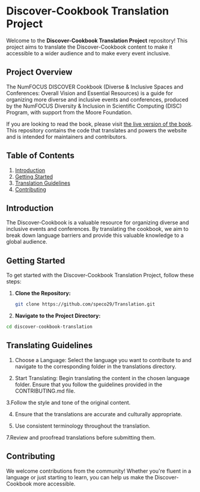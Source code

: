 # Discover-Cookbook Translation Project

Welcome to the **Discover-Cookbook Translation Project** repository! This project aims to translate the Discover-Cookbook content to make it accessible to a wider audience and to make every event inclusive.    
 
## Project Overview

The NumFOCUS DISCOVER Cookbook (Diverse & Inclusive Spaces and Conferences: Overall Vision and Essential Resources) is a guide for organizing more diverse and inclusive events and conferences, produced by the NumFOCUS Diversity & Inclusion in Scientific Computing (DISC) Program, with support from the Moore Foundation.

If you are looking to read the book, please visit [the live version of the book](https://discover-cookbook.numfocus.org/). This repository contains the code that translates and powers the website and is intended for maintainers and contributors.

## Table of Contents

1. [Introduction](#introduction)
2. [Getting Started](#getting-started)
3. [Translation Guidelines](#translation-guidelines)
4. [Contributing](#contributing)



## Introduction

The Discover-Cookbook is a valuable resource for organizing diverse and inclusive events and conferences. By translating the cookbook, we aim to break down language barriers and provide this valuable knowledge to a global audience.


## Getting Started

To get started with the Discover-Cookbook Translation Project, follow these steps:

1. **Clone the Repository:**
   ```bash
   git clone https://github.com/speco29/Translation.git

2. **Navigate to the Project Directory:**

```bash
cd discover-cookbook-translation
```
## Translating Guidelines

1. Choose a Language: Select the language you want to contribute to and navigate to the corresponding folder in the translations directory.

2. Start Translating: Begin translating the content in the chosen language folder. Ensure that you follow the guidelines provided in the CONTRIBUTING.md file.

3.Follow the style and tone of the original content.

4. Ensure that the translations are accurate and culturally appropriate.

5. Use consistent terminology throughout the translation.

7.Review and proofread translations before submitting them.

## Contributing
We welcome contributions from the community! Whether you're fluent in a language or just starting to learn, you can help us make the Discover-Cookbook more accessible. 

